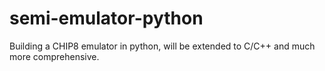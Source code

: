 # semi-emulator-python
Building a CHIP8 emulator in python, will be extended to C/C++ and much more comprehensive.
